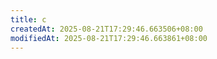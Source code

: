 ```yaml
---
title: c
createdAt: 2025-08-21T17:29:46.663506+08:00
modifiedAt: 2025-08-21T17:29:46.663861+08:00
---
```



